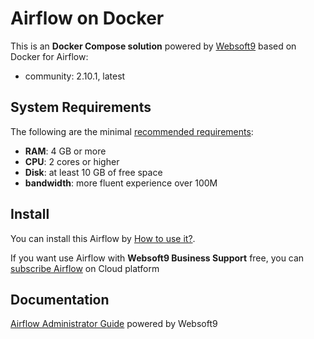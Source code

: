 # Airflow on Docker  

This is an **Docker Compose solution** powered by [Websoft9](https://www.websoft9.com) based on Docker for Airflow:


 - community:  2.10.1, latest


## System Requirements

The following are the minimal [recommended requirements](https://airflow.apache.org/docs/apache-airflow/stable/installation/index.html#notes-about-minimum-requirements):

* **RAM**: 4 GB or more
* **CPU**: 2 cores or higher
* **Disk**: at least 10 GB of free space
* **bandwidth**: more fluent experience over 100M  

## Install

You can install this Airflow by [How to use it?](https://github.com/Websoft9/docker-library#how-to-use-it).   

If you want use Airflow with **Websoft9 Business Support** free, you can [subscribe Airflow](https://www.websoft9.com/apps) on Cloud platform

## Documentation

[Airflow Administrator Guide](https://support.websoft9.com/docs/airflow) powered by Websoft9